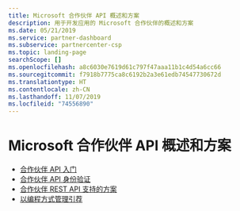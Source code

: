 ```yaml
---
title: Microsoft 合作伙伴 API 概述和方案
description: 用于开发应用的 Microsoft 合作伙伴的概述和方案
ms.date: 05/21/2019
ms.service: partner-dashboard
ms.subservice: partnercenter-csp
ms.topic: landing-page
searchScope: []
ms.openlocfilehash: a8c6030e7619d61c797f47aaa11b1c4d54a6cc66
ms.sourcegitcommit: f7918b7775ca8c6192b2a3e61edb74547730672d
ms.translationtype: HT
ms.contentlocale: zh-CN
ms.lasthandoff: 11/07/2019
ms.locfileid: "74556890"
---
```

# <a name="microsoft-partner-api-overviews-and-scenarios"></a>Microsoft 合作伙伴 API 概述和方案

* [合作伙伴 API 入门](get-started.md)
* [合作伙伴 API 身份验证](api-authentication.md)
* [合作伙伴 REST API 支持的方案](scenarios.md)
* [以编程方式管理引荐](referrals.md)